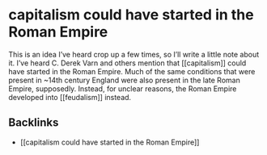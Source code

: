 # capitalism could have started in the Roman Empire

This is an idea I&rsquo;ve heard crop up a few times, so I&rsquo;ll write a little note about it. I&rsquo;ve heard C. Derek Varn and others mention that [[capitalism]] could have started in the Roman Empire. Much of the same conditions that were present in ~14th century England were also present in the late Roman Empire, supposedly. Instead, for unclear reasons, the Roman Empire developed into [[feudalism]] instead.


<a id="org843bcab"></a>

## Backlinks

-   [[capitalism could have started in the Roman Empire]]
